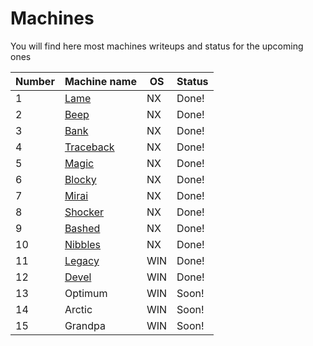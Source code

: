# Machines
You will find here most machines writeups and status for the upcoming ones

Number| Machine name | OS | Status
------| ------------ | ------------- |-------------
1 | [Lame](https://github.com/electronicbots/HackTheBox/tree/master/Machines/Lame "title") | NX | Done!
2 | [Beep](https://github.com/electronicbots/HackTheBox/tree/master/Machines/Beep "title") | NX | Done!
3 | [Bank](https://github.com/electronicbots/HackTheBox/tree/master/Machines/Bank "title") | NX | Done!
4 | [Traceback](https://github.com/electronicbots/HackTheBox/tree/master/Machines/Traceback "title") | NX | Done!
5 | [Magic](https://github.com/electronicbots/HackTheBox/tree/master/Machines/Magic "title") | NX | Done!
6 | [Blocky](https://github.com/electronicbots/HackTheBox/tree/master/Machines/Blocky "title") | NX | Done!
7 | [Mirai](https://github.com/electronicbots/HackTheBox/tree/master/Machines/Mirai "title") | NX | Done!
8 | [Shocker](https://github.com/electronicbots/HackTheBox/tree/master/Machines/Shocker "title") | NX | Done!
9 | [Bashed](https://github.com/electronicbots/HackTheBox/tree/master/Machines/Bashed "title")  | NX | Done!
10 | [Nibbles](https://github.com/electronicbots/HackTheBox/tree/master/Machines/Nibbles "title") | NX | Done!
11 | [Legacy](https://github.com/electronicbots/HackTheBox/tree/master/Machines/Legacy "title") | WIN | Done!
12 | [Devel](https://github.com/electronicbots/HackTheBox/tree/master/Machines/Devel "title") | WIN | Done!
13 | Optimum | WIN | Soon!
14 | Arctic | WIN | Soon!
15 | Grandpa | WIN | Soon!
